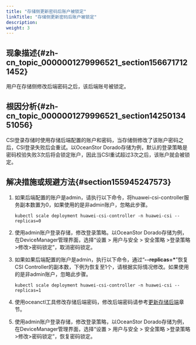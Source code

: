 ```yaml
---
title: "存储侧更新密码后账户被锁定"
linkTitle: "存储侧更新密码后账户被锁定"
description: 
weight: 3
---
```


## 现象描述{#zh-cn_topic_0000001279996521_section1566717121452}

用户在存储侧修改后端密码之后，该后端账号被锁定。

## 根因分析{#zh-cn_topic_0000001279996521_section1425013451056}

CSI登录存储时使用存储后端配置的账户和密码，当存储侧修改了该账户密码之后，CSI登录失败后会重试。以OceanStor Dorado存储为例，默认的登录策略是密码校验失败3次后将会锁定账户，因此当CSI重试超过3次之后，该账户就会被锁定。

## 解决措施或规避方法{#section155945247573}

1.  如果后端配置的账户是admin，请执行以下命令，将huawei-csi-controller服务副本数置为0，如果使用的是非admin账户，忽略此步骤。

    ```
    kubectl scale deployment huawei-csi-controller -n huawei-csi --replicas=0
    ```

2.  使用admin账户登录存储，修改登录策略。以OceanStor Dorado存储为例，在DeviceManager管理界面，选择“设置 \> 用户与安全 \> 安全策略 \>登录策略 \>修改\>密码锁定”，取消密码锁定。
3.  如果如果后端配置的账户是admin，执行以下命令，通过“**--replicas=\***”恢复CSI Controller的副本数，下例为恢复至1个，请根据实际情况修改。如果使用的是非admin账户，忽略此步骤。

    ```
    kubectl scale deployment huawei-csi-controller -n huawei-csi --replicas=1
    ```

4.  使用oceanctl工具修改存储后端密码，修改后端密码请参考[更新存储后端](/v4.5.0/storage-backend-management/managing-storage-backends/updating-a-storage-backend)章节。
5.  使用admin账户登录存储，修改登录策略，以OceanStor Dorado存储为例，在DeviceManager管理界面，选择“设置 \> 用户与安全 \> 安全策略 \>登录策略 \>修改\>密码锁定”，恢复密码锁定。


